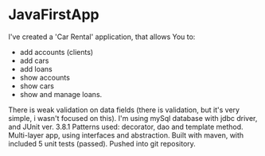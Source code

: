 # JavaFirstApp
I've created a 'Car Rental' application, that allows You to:
- add accounts (clients)
- add cars
- add loans
- show accounts
- show cars
- show and manage loans.

There is weak validation on data fields (there is validation, but it's very simple, i wasn't focused on this).
I'm using mySql database with jdbc driver, and JUnit ver. 3.8.1
Patterns used: decorator, dao and template method. 
Multi-layer app, using interfaces and abstraction. 
Built with maven, with included 5 unit tests (passed).
Pushed into git repository.
